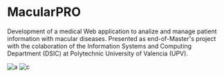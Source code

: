 # MacularPRO
Development of a medical Web application to analize and manage patient information with macular diseases.
Presented as end-of-Master's project with the colaboration of the Information Systems and Computing Department (DSIC) at Polytechnic University of Valencia (UPV).

![a](https://github.com/almarpa/MacularPRO_FrontEnd/assets/38918727/9574900d-c800-4575-b3ef-629b985b2067)
![c](https://github.com/almarpa/MacularPRO_FrontEnd/assets/38918727/be91749f-9b05-4ddf-8bfd-1f2b38dcb22f)
